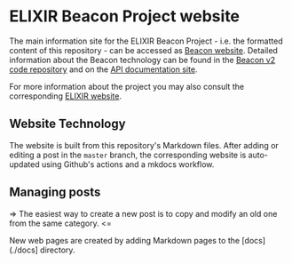 # ELIXIR Beacon Project website

The main information site for the ELIXIR Beacon Project - i.e. the formatted content of this repository - can be accessed as [Beacon website](http://genomebeacons.org/). Detailed information about the Beacon technology can be found in the [Beacon v2 code repository](http://github.com/ga4gh-beacon/beacon-v2/) and on the [API documentation site](http://docs.genomebeacons.org).

For more information about the project you may also consult the corresponding [ELIXIR website](https://www.elixir-europe.org/about-us/implementation-studies/beacons).

## Website Technology

The website is built from this repository's Markdown files. After adding or editing a post in the `master` branch, the corresponding website is auto-updated using Github's actions and a mkdocs workflow.

## Managing posts

=> The easiest way to create a new post is to copy and modify an old one from the same category. <=

New web pages are created by adding Markdown pages to the [docs](./docs] directory.

